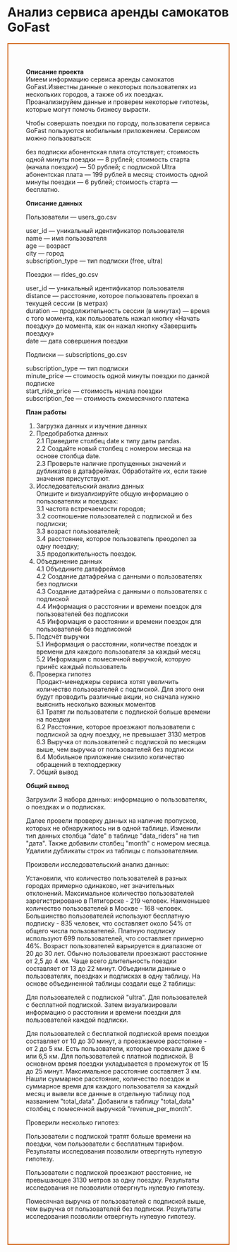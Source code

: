 # Анализ сервиса аренды самокатов GoFast

<div style="border:solid Chocolate 2px; padding: 40px">
    
    
**Описание проекта**  
    Имеем информацию сервиса аренды самокатов GoFast.Известны данные о некоторых пользователях из нескольких городов, а также об их поездках. Проанализируйем данные и проверем некоторые гипотезы, которые могут помочь бизнесу вырасти.

Чтобы совершать поездки по городу, пользователи сервиса GoFast пользуются мобильным приложением. Сервисом можно пользоваться:

без подписки
абонентская плата отсутствует;
стоимость одной минуты поездки — 8 рублей;
стоимость старта (начала поездки) — 50 рублей;
с подпиской Ultra
абонентская плата — 199 рублей в месяц;
стоимость одной минуты поездки — 6 рублей;
стоимость старта — бесплатно.

    
**Описание данных**

Пользователи — users_go.csv

user_id — уникальный идентификатор пользователя  
name — имя пользователя  
age — возраст  
city — город  
subscription_type — тип подписки (free, ultra)

Поeздки — rides_go.csv

user_id — уникальный идентификатор пользователя  
distance — расстояние, которое пользователь проехал в текущей сессии (в метрах)  
duration — продолжительность сессии (в минутах) — время с того момента, как пользователь нажал кнопку «Начать поездку» до момента, как он нажал кнопку «Завершить поездку»  
date — дата совершения поездки

Подписки — subscriptions_go.csv

subscription_type — тип подписки  
minute_price — стоимость одной минуты поездки по данной подписке  
start_ride_price — стоимость начала поездки  
subscription_fee — стоимость ежемесячного платежа

**План работы**
    
1. Загрузка данных и изучение данных
2. Предобработка данных  
    2.1 Приведите столбец date к типу даты pandas.  
    2.2 Создайте новый столбец с номером месяца на основе столбца date.  
    2.3 Проверьте наличие пропущенных значений и дубликатов в датафреймах. Обработайте их, если такие значения присутствуют.
3. Исследовательский анализ данных  
Опишите и визуализируйте общую информацию о пользователях и поездках:  
    3.1 частота встречаемости городов;  
    3.2 соотношение пользователей с подпиской и без подписки;  
    3.3 возраст пользователей;  
    3.4 расстояние, которое пользователь преодолел за одну поездку;  
    3.5 продолжительность поездок.
4. Объединение данных  
    4.1 Объедините датафреймов  
    4.2 Создание датафрейма c данными о пользователях без подписки  
    4.3 Создание датафрейма c данными о пользователях с подпиской  
    4.4 Информация о расстоянии и времени поездок для пользователей без подписоки  
    4.5 Информация о расстоянии и времени поездок для пользователей без подписокой
5. Подсчёт выручки  
    5.1 Информация о расстоянии, количестве поездок и времени для каждого пользователя за каждый месяц  
    5.2 Информация с помесячной выручкой, которую принёс каждый пользователь
6. Проверка гипотез  
Продакт-менеджеры сервиса хотят увеличить количество пользователей с подпиской. Для этого они будут проводить различные акции, но сначала нужно выяснить несколько важных моментов  
    6.1 Тратят ли пользователи с подпиской больше времени на поездки  
    6.2 Расстояние, которое проезжают пользователи с подпиской за одну поездку, не превышает 3130 метров  
    6.3 Выручка от пользователей с подпиской по месяцам выше, чем выручка от пользователей без подписки  
    6.4 Мобильное приложение снизило количество обращений в техподдержку  
7. Общий вывод

**Общий вывод**    
    
Загрузили 3 набора данных: информацию о пользователях, о поездках и о подписках.

Далее провели проверку данных на наличие пропусков, которых не обнаружилось ни в одной таблице. Изменили тип данных столбца "date" в таблице "data_riders" на тип "дата". Также добавили столбец "month" с номером месяца. Удалили дубликаты строк из таблицы с пользователями.

Произвели исследовательский анализ данных:

Установили, что количество пользователей в разных городах примерно одинаково, нет значительных отклонений. Максимальное количество пользователей зарегистрировано в Пятигорске - 219 человек. Наименьшее количество пользователей в Москве - 168 человек.
Большинство пользователей используют бесплатную подписку - 835 человек, что составляет около 54% от общего числа пользователей. Платную подписку используют 699 пользователей, что составляет примерно 46%.
Возраст пользователей варьируется в диапазоне от 20 до 30 лет.
Обычно пользователи проезжают расстояние от 2,5 до 4 км.
Чаще всего длительность поездки составляет от 13 до 22 минут.
Объединили данные о пользователях, поездках и подписках в одну таблицу. На основе объединенной таблицы создали еще 2 таблицы:

Для пользователей с подпиской "ultra".
Для пользователей с бесплатной подпиской.
Затем визуализировали информацию о расстоянии и времени поездки для пользователей каждой подписки.

Для пользователей с бесплатной подпиской время поездки составляет от 10 до 30 минут, а проезжаемое расстояние - от 2 до 5 км. Есть пользователи, которые проехали даже 6 или 6,5 км.
Для пользователей с платной подпиской. В основном время поездки укладывается в промежуток от 15 до 25 минут. Максимальное расстояние составляет 3 км.
Нашли суммарное расстояние, количество поездок и суммарное время для каждого пользователя за каждый месяц и вывели все данные в отдельную таблицу под названием "total_data". Добавили в таблицу "total_data" столбец с помесячной выручкой "revenue_per_month".

Проверили несколько гипотез:

Пользователи с подпиской тратят больше времени на поездки, чем пользователи с бесплатным тарифом. Результаты исследования позволили отвергнуть нулевую гипотезу.

Пользователи с подпиской проезжают расстояние, не превышающее 3130 метров за одну поездку. Результаты исследования не позволили отвергнуть нулевую гипотезу.

Помесячная выручка от пользователей с подпиской выше, чем выручка от пользователей без подписки. Результаты исследования позволили отвергнуть нулевую гипотезу.
